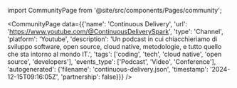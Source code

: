 
import CommunityPage from '@site/src/components/Pages/community';

<CommunityPage
    data={{'name': 'Continuous Delivery', 'url': 'https://www.youtube.com/@ContinuousDeliverySpark', 'type': 'Channel', 'platform': 'Youtube', 'description': 'Un podcast in cui chiacchieriamo di sviluppo software, open source, cloud native, metodologie, e tutto quello che sta intorno al mondo IT.', 'tags': ['coding', 'tech', 'cloud native', 'open source', 'developers'], 'events_type': ['Podcast', 'Video', 'Conference'], 'autogenerated': {'filename': 'continuous-delivery.json', 'timestamp': '2024-12-15T09:16:05Z', 'partnership': false}}}
/>
